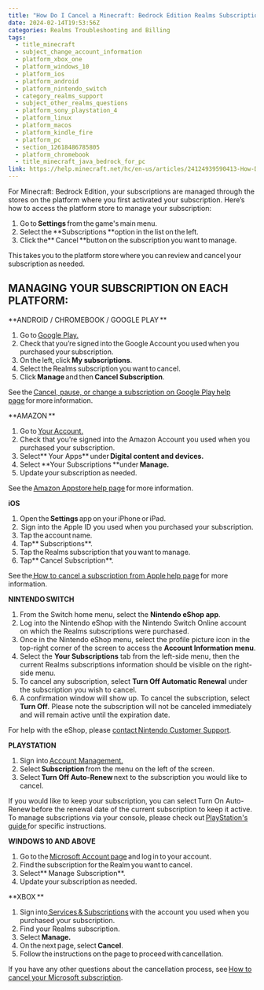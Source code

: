 ```yaml
---
title: "How Do I Cancel a Minecraft: Bedrock Edition Realms Subscription?"
date: 2024-02-14T19:53:56Z
categories: Realms Troubleshooting and Billing
tags:
  - title_minecraft
  - subject_change_account_information
  - platform_xbox_one
  - platform_windows_10
  - platform_ios
  - platform_android
  - platform_nintendo_switch
  - category_realms_support
  - subject_other_realms_questions
  - platform_sony_playstation_4
  - platform_linux
  - platform_macos
  - platform_kindle_fire
  - platform_pc
  - section_12618486785805
  - platform_chromebook
  - title_minecraft_java_bedrock_for_pc
link: https://help.minecraft.net/hc/en-us/articles/24124939590413-How-Do-I-Cancel-a-Minecraft-Bedrock-Edition-Realms-Subscription
---
```


For Minecraft: Bedrock Edition, your subscriptions are managed through the stores on the platform where you first activated your subscription. Here’s how to access the platform store to manage your subscription: 

1.  Go to **Settings** from the game's main menu.  
2.  Select the **Subscriptions **option in the list on the left.  
3.  Click the** Cancel **button on the subscription you want to manage.

This takes you to the platform store where you can review and cancel your subscription as needed. 

## MANAGING YOUR SUBSCRIPTION ON EACH PLATFORM:

**ANDROID / CHROMEBOOK / GOOGLE PLAY **

1.  Go to [Google Play.](https://play.google.com/)
2.  Check that you’re signed into the Google Account you used when you purchased your subscription.
3.  On the left, click **My subscriptions**.
4.  Select the Realms subscription you want to cancel.
5.  Click **Manage** and then **Cancel Subscription**. 

See the [Cancel, pause, or change a subscription on Google Play help page](https://support.google.com/googleplay/answer/7018481?co=GENIE.Platform%3DDesktop&hl=en&oco=0) for more information. 

**AMAZON **

1.  Go to [Your Account.](https://www.amazon.com/your-account)
2.  Check that you’re signed into the Amazon Account you used when you purchased your subscription.
3.  Select** Your Apps** under **Digital content and devices.** 
4.  Select **Your Subscriptions **under **Manage.** 
5.  Update your subscription as needed.

See the [Amazon Appstore help page](https://www.amazon.com/gp/help/customer/display.html?nodeId=201357590) for more information. 

**iOS**

1.  Open the **Settings** app on your iPhone or iPad. 
2.   Sign into the Apple ID you used when you purchased your subscription.
3.  Tap the account name.
4.  Tap** Subscriptions**.
5.  Tap the Realms subscription that you want to manage.
6.  Tap** Cancel Subscription**.

See the[ How to cancel a subscription from Apple help page](https://support.apple.com/en-us/HT202039) for more information.

**NINTENDO SWITCH**

1.  From the Switch home menu, select the **Nintendo eShop app**.
2.  Log into the Nintendo eShop with the Nintendo Switch Online account on which the Realms subscriptions were purchased.
3.  Once in the Nintendo eShop menu, select the profile picture icon in the top-right corner of the screen to access the **Account Information menu**.
4.  Select the **Your Subscriptions** tab from the left-side menu, then the current Realms subscriptions information should be visible on the right-side menu.
5.  To cancel any subscription, select **Turn Off Automatic Renewal** under the subscription you wish to cancel.
6.  A confirmation window will show up. To cancel the subscription, select **Turn Off**. Please note the subscription will not be canceled immediately and will remain active until the expiration date.

For help with the eShop, please [contact Nintendo Customer Support](https://en-americas-support.nintendo.com/).  

**PLAYSTATION**

1.  Sign into [Account Management.](https://www.playstation.com/acct/management)
2.  Select **Subscription** from the menu on the left of the screen.
3.  Select **Turn Off Auto-Renew** next to the subscription you would like to cancel.

If you would like to keep your subscription, you can select Turn On Auto-Renew before the renewal date of the current subscription to keep it active. To manage subscriptions via your console, please check out [PlayStation's guide ](https://www.playstation.com/en-us/support/store/cancel-ps-store-subscription/)for specific instructions.

**WINDOWS 10 AND ABOVE**

1.  Go to the [Microsoft Account page](https://account.microsoft.com/services/) and log in to your account. 
2.  Find the subscription for the Realm you want to cancel.
3.  Select** Manage Subscription**.
4.  Update your subscription as needed.

**XBOX **

1.  Sign into[ Services & Subscriptions](https://account.microsoft.com/services/) with the account you used when you purchased your subscription. 
2.  Find your Realms subscription.
3.  Select **Manage.**
4.  On the next page, select **Cancel**.
5.  Follow the instructions on the page to proceed with cancellation.

If you have any other questions about the cancellation process, see [How to cancel your Microsoft subscription](https://support.microsoft.com/en-us/help/4522164/microsoft-account-how-to-cancel-your-subscription?fref=services_help_cancelSub).
